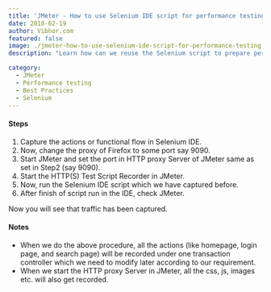 ```yaml
---
title: 'JMeter - How to use Selenium IDE script for performance testing?'
date: 2018-02-19
author: Vibhor.com
featured: false
image: ./jmeter-how-to-use-selenium-ide-script-for-performance-testing.jpg
description: "Learn how can we reuse the Selenium script to prepare performance test scripts."

category:
  - JMeter
  - Performance testing
  - Best Practices
  - Selenium
---
```


<div class="entry-content">
<h4 class="blog-subtitle">Steps</h4>
<ol class="blog-content">
<li>Capture the actions or functional flow in Selenium IDE.</li>
<li>Now, change the proxy of Firefox to some port say 9090.</li>
<li>Start JMeter and set the port in HTTP proxy Server of JMeter same as set in Step2 (say 9090).</li>
<li>Start the HTTP(S) Test Script Recorder in JMeter.</li>
<li>Now, run the Selenium IDE script which we have captured before.</li>
<li>After finish of script run in the IDE, check JMeter.</li>
</ol>
<p class="blog-content">Now you will see that traffic has been captured.</p>
<h4 class="blog-subtitle">Notes</h4>
<ul class="blog-content">
<li>When we do the above procedure, all the actions (like homepage, login page, and search page) will be recorded under one transaction controller which we need to modify later according to our requirement.</li>
<li>When we start the HTTP proxy Server in JMeter, all the css, js, images etc. will also get recorded.</li>
</ul>
</div>
